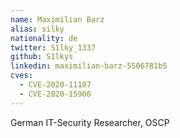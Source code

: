 ```yaml
---
name: Maximilian Barz
alias: silky
nationality: de
twitter: S1lky_1337
github: S1lkys
linkedin: maximilian-barz-5506781b5
cves:
  - CVE-2020-11107
  - CVE-2020-15906
---
```

German IT-Security Researcher, OSCP

